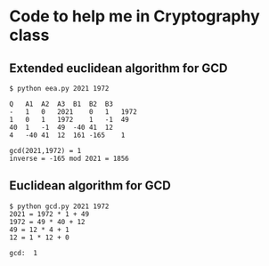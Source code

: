 # Code to help me in Cryptography class

## Extended euclidean algorithm for GCD

```
$ python eea.py 2021 1972

Q	A1	A2	A3	B1	B2	B3
-	1	0	2021	0	1	1972
1	0	1	1972	1	-1	49
40	1	-1	49	-40	41	12
4	-40	41	12	161	-165	1

gcd(2021,1972) = 1
inverse = -165 mod 2021 = 1856
```

## Euclidean algorithm for GCD
```
$ python gcd.py 2021 1972
2021 = 1972 * 1 + 49
1972 = 49 * 40 + 12
49 = 12 * 4 + 1
12 = 1 * 12 + 0

gcd:  1
```
